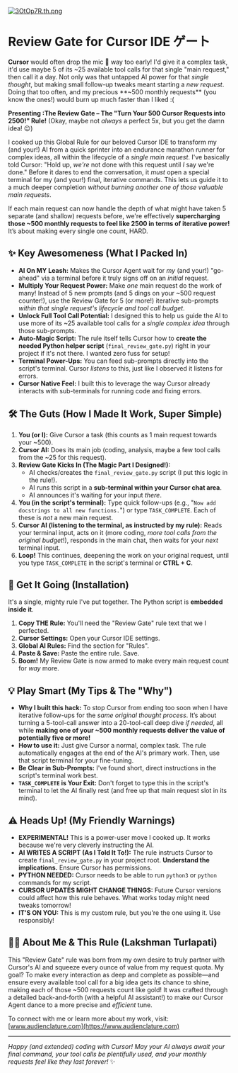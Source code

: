 [![3OtOp7R.th.png](https://iili.io/3OtOp7R.th.png)](https://freeimage.host/i/3OtOp7R)
#  Review Gate for Cursor IDE ゲート

**Cursor**  would often drop the mic 🎤 way too early! I'd give it a complex task, it'd use maybe 5 of its ~25 available tool calls for that single "main request," then call it a day. Not only was that untapped AI power for that *single thought*, but making small follow-up tweaks meant starting a *new request*. Doing that too often, and my precious **~500 monthly requests** (you know the ones!) would burn up much faster than I liked :( 

**Presenting :The Review Gate – The "Turn Your 500 Cursor Requests into 2500!" Rule!**
(Okay, maybe not *always* a perfect 5x, but you get the damn idea! 😉)

I cooked up this Global Rule for our beloved Cursor IDE to transform my (and your!) AI from a quick sprinter into an endurance marathon runner for complex ideas, all within the lifecycle of a *single main request*. I've basically told Cursor: "Hold up, *we're* not done with this request until *I* say we're done." Before it dares to end the conversation, it *must* open a special terminal for my (and your!) final, iterative commands. This lets us guide it to a much deeper completion *without burning another one of those valuable main requests*.

If each main request can now handle the depth of what might have taken 5 separate (and shallow) requests before, we're effectively **supercharging those ~500 monthly requests to feel like 2500 in terms of iterative power!** It’s about making every single one count, HARD.

## ✨ Key Awesomeness (What I Packed In)

* **AI On MY Leash:** Makes the Cursor Agent wait for *my* (and your!) "go-ahead" via a terminal before it truly signs off on an *initial* request.
* **Multiply Your Request Power:** Make *one* main request do the work of many! Instead of 5 new prompts (and 5 dings on your ~500 request counter!), use the Review Gate for 5 (or more!) iterative sub-prompts *within that single request's lifecycle and tool call budget*.
* **Unlock Full Tool Call Potential:** I designed this to help us guide the AI to use more of its ~25 available tool calls for a *single complex idea* through those sub-prompts.
* **Auto-Magic Script:** The rule itself tells Cursor how to **create the needed Python helper script** (`final_review_gate.py`) right in your project if it's not there. I wanted zero fuss for setup!
* **Terminal Power-Ups:** You can feed sub-prompts directly into the script's terminal. Cursor *listens* to this, just like I observed it listens for errors.
* **Cursor Native Feel:** I built this to leverage the way Cursor already interacts with sub-terminals for running code and fixing errors.

## 🛠️ The Guts (How I Made It Work, Super Simple)

1.  **You (or I):** Give Cursor a task (this counts as 1 main request towards your ~500).
2.  **Cursor AI:** Does its main job (coding, analysis, maybe a few tool calls from the ~25 for this request).
3.  **Review Gate Kicks In (The Magic Part I Designed!):**
    * AI checks/creates the `final_review_gate.py` script (I put this logic in the rule!).
    * AI runs this script in a **sub-terminal within your Cursor chat area**.
    * AI announces it's waiting for your input *there*.
4.  **You (in the script's terminal):** Type quick follow-ups (e.g., "`Now add docstrings to all new functions.`") or type `TASK_COMPLETE`. Each of these is *not* a new main request.
5.  **Cursor AI (listening to the terminal, as instructed by my rule):**
    Reads your terminal input, acts on it (more coding, *more tool calls from the original budget*!), responds in the main chat, then waits for your *next* terminal input.
6.  **Loop!** This continues, deepening the work on your original request, until you type `TASK_COMPLETE` in the script's terminal or **CTRL + C**.

## 🚀 Get It Going (Installation)

It's a single, mighty rule I've put together. The Python script is **embedded inside it**.

1.  **Copy THE Rule:** You'll need the "Review Gate" rule text that we I perfected.
2.  **Cursor Settings:** Open your Cursor IDE settings.
3.  **Global AI Rules:** Find the section for "Rules".
4.  **Paste & Save:** Paste the entire rule. Save.
5.  **Boom!** My Review Gate is now armed to make every main request count for *way* more.

## 💡 Play Smart (My Tips & The "Why")

* **Why I built this hack:** To stop Cursor from ending too soon when I have iterative follow-ups for the *same original thought process*. It’s about turning a 5-tool-call answer into a 20-tool-call deep dive *if needed*, all while **making one of your ~500 monthly requests deliver the value of potentially five or more!**
* **How to use it:** Just give Cursor a normal, complex task. The rule automatically engages at the end of the AI's primary work. Then, use that script terminal for your fine-tuning.
* **Be Clear in Sub-Prompts:** I've found short, direct instructions in the script's terminal work best.
* **`TASK_COMPLETE` is Your Exit:** Don't forget to type this in the script's terminal to let the AI finally rest (and free up that main request slot in its mind).

## ⚠️ Heads Up! (My Friendly Warnings)

* **EXPERIMENTAL!** This is a power-user move I cooked up. It works because we're very cleverly instructing the AI.
* **AI WRITES A SCRIPT (As I Told It To!):** The rule instructs Cursor to create `final_review_gate.py` in your project root. **Understand the implications.** Ensure Cursor has permissions.
* **PYTHON NEEDED:** Cursor needs to be able to run `python3` or `python` commands for my script.
* **CURSOR UPDATES MIGHT CHANGE THINGS:** Future Cursor versions could affect how this rule behaves. What works today might need tweaks tomorrow!
* **IT'S ON YOU:** This is my custom rule, but you're the one using it. Use responsibly!

## 🧑‍💻 About Me & This Rule (Lakshman Turlapati)

This "Review Gate" rule was born from my own desire to truly partner with Cursor's AI and squeeze every ounce of value from my request quota. My goal? To make every interaction as deep and complete as possible—and ensure every available tool call for a big idea gets its chance to shine, making each of those ~500 requests count like gold! It was crafted through a detailed back-and-forth (with a helpful AI assistant!) to make our Cursor Agent dance to a more precise and *efficient* tune.

To connect with me or learn more about my work, visit: [www.audienclature.com](https://www.audienclature.com)

---

*Happy (and extended) coding with Cursor! May your AI always await your final command, your tool calls be plentifully used, and your monthly requests feel like they last forever!* ✨